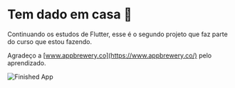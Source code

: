 # Tem dado em casa 🎲

Continuando os estudos de Flutter, esse é o segundo projeto que faz parte do curso que estou fazendo.

Agradeço a [www.appbrewery.co](https://www.appbrewery.co/) pelo aprendizado. 

![Finished App](https://github.com/londonappbrewery/Images/blob/master/dicee-demo.gif)

